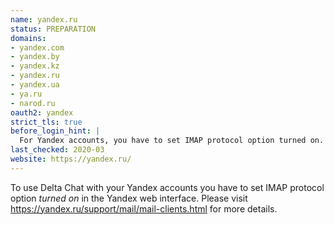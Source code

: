 ```yaml
---
name: yandex.ru
status: PREPARATION
domains:
- yandex.com
- yandex.by
- yandex.kz
- yandex.ru
- yandex.ua
- ya.ru
- narod.ru
oauth2: yandex
strict_tls: true
before_login_hint: |
  For Yandex accounts, you have to set IMAP protocol option turned on.
last_checked: 2020-03
website: https://yandex.ru/
---
```


To use Delta Chat with your Yandex accounts you have to set IMAP protocol option *turned on* in the Yandex web interface. Please visit https://yandex.ru/support/mail/mail-clients.html for more details.
